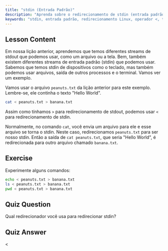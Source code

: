 ```yaml
---
title: "stdin (Entrada Padrão)"
description: "Aprenda sobre o redirecionamento de stdin (entrada padrão) no Linux. Entenda como usar o operador '<' com arquivos e comandos. Explore exemplos práticos e melhore suas habilidades de linha de comando no Linux."
keywords: "stdin, entrada padrão, redirecionamento Linux, operador <, tutorial Linux, linha de comando, iniciante, guia"
---
```


## Lesson Content

Em nossa lição anterior, aprendemos que temos diferentes streams de stdout que podemos usar, como um arquivo ou a tela. Bem, também existem diferentes streams de entrada padrão (stdin) que podemos usar. Sabemos que temos stdin de dispositivos como o teclado, mas também podemos usar arquivos, saída de outros processos e o terminal. Vamos ver um exemplo.

Vamos usar o arquivo `peanuts.txt` da lição anterior para este exemplo. Lembre-se, ele continha o texto "Hello World".

```bash
cat < peanuts.txt > banana.txt
```

Assim como tínhamos `>` para redirecionamento de stdout, podemos usar `<` para redirecionamento de stdin.

Normalmente, no comando `cat`, você envia um arquivo para ele e esse arquivo se torna o stdin. Neste caso, redirecionamos `peanuts.txt` para ser nosso stdin. Então a saída de `cat peanuts.txt`, que seria "Hello World", é redirecionada para outro arquivo chamado `banana.txt`.

## Exercise

Experimente alguns comandos:

```bash
echo < peanuts.txt > banana.txt
ls < peanuts.txt > banana.txt
pwd < peanuts.txt > banana.txt
```

## Quiz Question

Qual redirecionador você usa para redirecionar stdin?

## Quiz Answer

<
